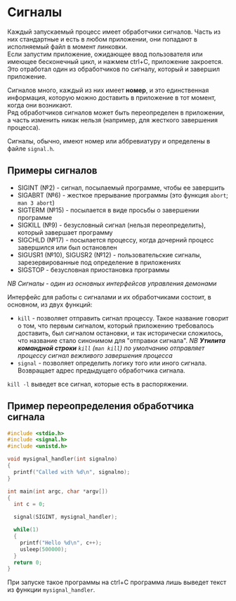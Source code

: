 # Сигналы  
Каждый запускаемый процесс имеет обработчики сигналов. Часть из них стандартные и есть в любом приложении, они попадают в исполняемый файл в момент линковки.   
Если запустим приложение, ожидающее ввод пользователя или имеющее бесконечный цикл, и нажмем ctrl+C, приложение закроется. 
Это отработал один из обработчиков по сигналу, который и завершил приложение.  

Сигналов много, каждый из них имеет **номер**, и это единственная информация, которую можно доставить в приложение в тот момент, когда они возникают.  
Ряд обработчиков сигналов может быть переопределен в приложении, а часть изменить никак нельзя (например, для жесткого завершения процесса).  

Сигналы, обычно, имеют номер или аббревиатуру и определены в файле `signal.h`. 

## Примеры сигналов  
+ SIGINT (№2) - сигнал, посылаемый программе, чтобы ее завершить
+ SIGABRT (№6) - жесткое прерывание программы (это функция `abort`; `man 3 abort`)
+ SIGTERM (№15) - посылается в виде просьбы о завершении программе
+ SIGKILL (№9) - безусловный сигнал (нельзя переопределить), который завершает программу
+ SIGCHLD (№17) - посылается процессу, когда дочерний процесс завершился или был остановлен
+ SIGUSR1 (№10), SIGUSR2 (№12) - пользовательские сигналы, зарезервированные под определение в приложениях
+ SIGSTOP - безусловная приостановка программы

*NB Сигналы - один из основных интерфейсов управления демонами*  

Интерфейс для работы с сигналами и их обработчиками состоит, в основном, из двух функций:
+ `kill` - позволяет отправить сигнал процессу. Такое название говорит о том, что первым сигналом, который приложению требовалось доставить, был сигналом остановки,
 и так исторически сложилось, что название стало синонимом для "отправки сигнала".
*NB **Утилита командной строки** `kill` (`man kill`) по умолчанию отправляет процессу сигнал вежливого завершения процесса*   
+ `signal` - позволяет определить логику того или иного сигнала. Возвращает адрес предыдущего обработчика сигнала.

`kill -l` выведет все сигнал, которые есть в распоряжении.

## Пример переопределения обработчика сигнала
```C
#include <stdio.h>
#include <signal.h>
#include <unistd.h>

void mysignal_handler(int signalno)
{
  printf("Called with %d\n", signalno);
}

int main(int argc, char *argv[])
{
  int c = 0;

  signal(SIGINT, mysignal_handler);

  while(1)
  {
    printf("Hello %d\n", c++);
    usleep(500000);
  }
  return 0;
}
```
При запуске такое программы на ctrl+C программа лишь выведет текст из функции `mysignal_handler`. 
